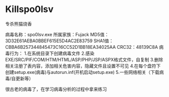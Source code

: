# Killspo0lsv
专杀熊猫烧香

病毒名称：spo0lsv.exe
所属家族：Fujack
MD5值：3D32E61AEBA0BBEF615E5D4AC2E83759
SHA1值：CBBA6B257344845473C16CC52D1BB18EA34025AA
CRC32：48139C8A
病毒行为：
1.在系统目录下创建病毒文件
2.感染EXE/SRC/PIF/COM/HTM/HTML/ASP/PHP/JSP/ASPX格式文件，自复制
3.删除相关注册了表内容，添加相关危害内容，隐藏文件且设置不可见
4.在每个盘符下创建setup.exe(病毒)与autorun.inf(开机启动setup.exe)
5.一些网络相关（下载病毒/自更新等）

很古老的病毒了，在学习病毒分析的过程中拿来练习

